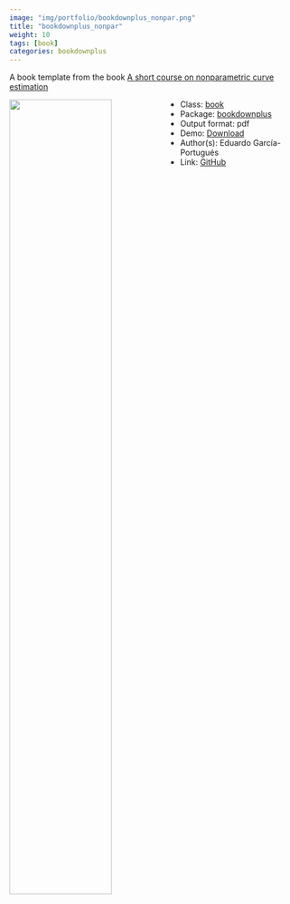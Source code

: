 ```yaml
---
image: "img/portfolio/bookdownplus_nonpar.png"
title: "bookdownplus_nonpar"
weight: 10
tags: [book]
categories: bookdownplus
---
```


A book template from the book [A short course on nonparametric curve estimation](https://bookdown.org/egarpor/nonpar-eafit/)

<!--more-->

<p><a href="../../img/portfolio/bookdownplus_nonpar.png"><img class = "jf-image-shadow" src="../../img/portfolio/bookdownplus_nonpar.png" style="display: block; margin: auto;" width="60%"  align="left"></a></p>

- Class: [book](../../tags/book)
- Package: [bookdownplus](bookdownplus)
- Output format: pdf
- Demo: [Download](https://pzhaonet.github.io/bookdownplus/inst2/nonpar/showcase/nonpar.pdf)
- Author(s): Eduardo García-Portugués
- Link: [GitHub](https://github.com/pzhaonet/bookdownplus)


